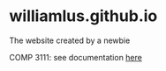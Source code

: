 # williamlus.github.io
The website created by a newbie

COMP 3111:
see documentation [here](javadoc/index.html)
